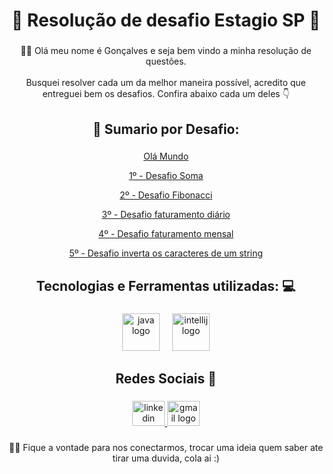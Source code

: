 <h1 align="center">🚀 Resolução de  desafio Estagio SP 🚀</h1>

###

<p align="center">🙋🏽 Olá meu nome é Gonçalves e seja bem vindo a minha resolução de questões.<br><br>Busquei resolver cada um da melhor maneira possível, acredito que entreguei bem os desafios. Confira abaixo cada um deles 👇</p>

###

<h2 align="center">📖 Sumario por Desafio:</h2>

###
<p align="center"><a href="https://github.com/JoseGoncalvess/Desafio-Estagio-SP/blob/main/Desafio-Estagio-SP/src/Main.java">Olá Mundo</a></p>
<p align="center"><a href="https://github.com/JoseGoncalvess/Desafio-Estagio-SP/blob/main/Desafio-Estagio-SP/src/br/com/org/questoes/questao1/ValorSoma.java">1º - Desafio Soma</a></p>
<p align="center"><a href="https://github.com/JoseGoncalvess/Desafio-Estagio-SP/blob/main/Desafio-Estagio-SP/src/br/com/org/questoes/questao2/DesafioDeFibonacci.java">2º - Desafio Fibonacci</a></p>
<p align="center"><a href="https://github.com/JoseGoncalvess/Desafio-Estagio-SP/blob/main/Desafio-Estagio-SP/src/br/com/org/questoes/questao3/CalcFaturamento.java">3º - Desafio faturamento diário</a></p>
<p align="center"><a href="https://github.com/JoseGoncalvess/Desafio-Estagio-SP/blob/main/Desafio-Estagio-SP/src/br/com/org/questoes/questao4/PercentualDeFaturamento.java">4º - Desafio  faturamento mensal</a></p>
<p align="center"><a href="https://github.com/JoseGoncalvess/Desafio-Estagio-SP/blob/main/Desafio-Estagio-SP/src/br/com/org/questoes/questao5/InversorDeString.java">5º - Desafio  inverta os caracteres de um string</a></p>

###

<h2 align="center">Tecnologias e Ferramentas utilizadas: 💻</h2>

###

<div align="center">
  <img src="https://cdn.jsdelivr.net/gh/devicons/devicon/icons/java/java-original.svg" height="60" alt="java logo"  />
  <img width="12" />
  <img src="https://cdn.jsdelivr.net/gh/devicons/devicon/icons/intellij/intellij-original.svg" height="60" alt="intellij logo"  />
</div>

###

<h2 align="center">Redes Sociais 📲</h2>

###

<div align="center">
  <a href="www.linkedin.com/in/jgoncalvessilva" target="_blank">
    <img src="https://raw.githubusercontent.com/maurodesouza/profile-readme-generator/master/src/assets/icons/social/linkedin/default.svg" width="52" height="40" alt="linkedin logo"  />
  </a>
  <a href="goncalvess.dev@gmail.com" target="_blank">
    <img src="https://raw.githubusercontent.com/maurodesouza/profile-readme-generator/master/src/assets/icons/social/gmail/default.svg" width="52" height="40" alt="gmail logo"  />
  </a>
</div>

###

<p align="center">✌🏽 Fique a vontade para  nos conectarmos, trocar uma ideia quem saber ate tirar uma duvida, cola ai :)</p>

###
